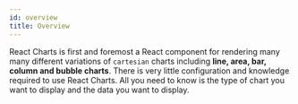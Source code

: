 ```yaml
---
id: overview
title: Overview
---
```


React Charts is first and foremost a React component for rendering many many different variations of `cartesian` charts including **line, area, bar, column and bubble charts**. There is very little configuration and knowledge required to use React Charts. All you need to know is the type of chart you want to display and the data you want to display.
